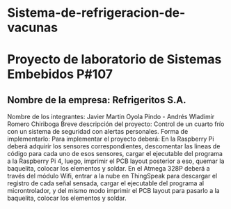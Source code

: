 # Sistema-de-refrigeracion-de-vacunas
# Proyecto de laboratorio de Sistemas Embebidos P#107
## Nombre de la empresa: Refrigeritos S.A.
Nombre de los integrantes: Javier Martin Oyola Pindo - Andrés Wladimir Romero Chiriboga
Breve descripción del proyecto: Control de un cuarto frío con un sistema de seguridad con alertas personales.
Forma de implementarlo: 
Para implementar el proyecto deberá: 
En la Raspberry Pi deberá adquirir los sensores correspondientes, descomentar las lineas de código para cada uno de esos sensores, cargar el ejecutable del programa a la Raspberry Pi 4, luego, imprimir el PCB layout posterior a eso, quemar la baquelita, colocar los elementos y soldar. 
En el Atmega 328P deberá a través del módulo Wifi, entrar a la nube en ThingSpeak para descargar el registro de cada señal sensada, cargar el ejecutable del programa al microntrolador, y del mismo modo imprimir el PCB layout para pasarlo a la baquelita, colocar los elementos y soldar.

